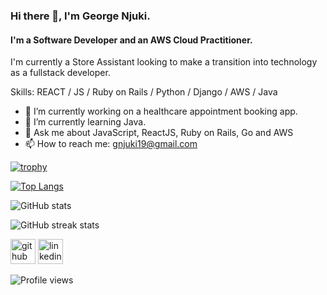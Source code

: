 ### Hi there 👋, I'm George Njuki.
#### I'm a Software Developer and an AWS Cloud Practitioner.
I'm currently a Store Assistant looking to make a transition into technology as a fullstack developer.

Skills: REACT / JS / Ruby on Rails / Python  / Django  / AWS / Java

- 🔭 I’m currently working on a healthcare appointment booking app. 
- 🌱 I’m currently learning Java. 
- 💬 Ask me about JavaScript, ReactJS, Ruby on Rails, Go and AWS 
- 📫 How to reach me: gnjuki19@gmail.com 


[![trophy](https://github-profile-trophy.vercel.app/?username=NjukiG)](https://github.com/ryo-ma/github-profile-trophy)

[![Top Langs](https://github-readme-stats.vercel.app/api/top-langs/?username=NjukiG)](https://github.com/anuraghazra/github-readme-stats)

![GitHub stats](https://github-readme-stats.vercel.app/api?username=NjukiG&show_icons=true)  

![GitHub streak stats](https://streak-stats.demolab.com/?user=NjukiG)  

[<img src='https://cdn.jsdelivr.net/npm/simple-icons@3.0.1/icons/github.svg' alt='github' height='40'>](https://github.com/NjukiG)  [<img src='https://cdn.jsdelivr.net/npm/simple-icons@3.0.1/icons/linkedin.svg' alt='linkedin' height='40'>](https://www.linkedin.com/in/george-njuki/)  

![Profile views](https://gpvc.arturio.dev/NjukiG)  
